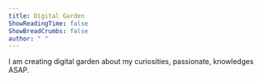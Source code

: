```yaml
---
title: Digital Garden
ShowReadingTime: false
ShowBreadCrumbs: false
author: " "
---
```


I am creating digital garden about my curiosities, passionate, knowledges ASAP.